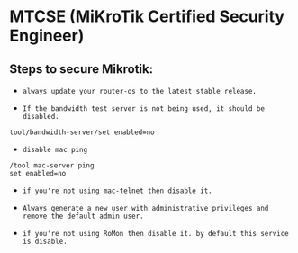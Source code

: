 # MTCSE (MiKroTik Certified Security Engineer)

## Steps to secure Mikrotik:

* `always update your router-os to the latest stable release.`


* `If the bandwidth test server is not being used, it should be disabled.`
```
tool/bandwidth-server/set enabled=no
```

* `disable mac ping `
```
/tool mac-server ping
set enabled=no
```

* `if you're not using mac-telnet then disable it.`


* `Always generate a new user with administrative privileges and remove the default admin user.`


* `if you're not using RoMon then disable it. by default this service is disable.`



